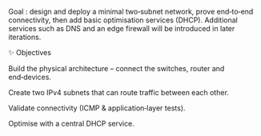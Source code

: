 Goal : design and deploy a minimal two‑subnet network, prove end‑to‑end connectivity, then add basic optimisation services (DHCP).
Additional services such as DNS and an edge firewall will be introduced in later iterations.

✨ Objectives

Build the physical architecture – connect the switches, router and end‑devices.

Create two IPv4 subnets that can route traffic between each other.

Validate connectivity (ICMP & application‑layer tests).

Optimise with a central DHCP service.
